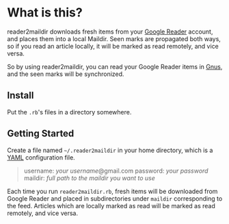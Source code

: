 # What is this?

reader2maildir downloads fresh items from your [Google Reader](http://www.google.com/reader) account,
and places them into a local Maildir.  Seen marks are propagated both
ways, so if you read an article locally, it will be marked as read
remotely, and vice versa.

So by using reader2maildir, you can read your Google Reader items in
[Gnus](http://www.gnus.org/), and the seen marks will be synchronized.

## Install

Put the `.rb`'s files in a directory somewhere.
   
## Getting Started

Create a file named `~/.reader2maildir` in your home directory, which
is a [YAML](http://www.yaml.org/) configuration file.

>  username: *your username*@gmail.com
>  password: *your password*
>  maildir: *full path to the maildir you want to use*

Each time you run `reader2maildir.rb`, fresh items will be downloaded
from Google Reader and placed in subdirectories under `maildir`
corresponding to the feed.  Articles which are locally marked as read
will be marked as read remotely, and vice versa.
